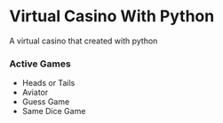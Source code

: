 # Virtual Casino With Python
A virtual casino that created with python

### Active Games
* Heads or Tails
* Aviator
* Guess Game
* Same Dice Game

